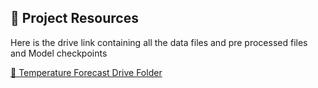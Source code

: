 ## 📁 Project Resources

Here is the drive link containing all the data files and pre processed files and Model checkpoints

[🔗 Temperature Forecast Drive Folder](https://drive.google.com/drive/folders/1AWYAUdQjoOXhTh4e9gouM2WZGsNOr7JN?usp=sharing)
